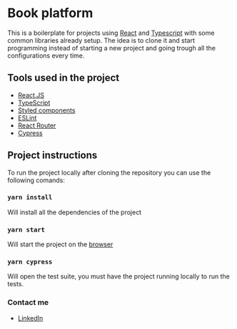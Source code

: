 # Book platform

This is a boilerplate for projects using [React](https://pt-br.reactjs.org/) and [Typescript](https://www.typescriptlang.org/) with some common libraries already setup. The idea is to clone it and start programming instead of starting a new project and going trough all the configurations every time.

## Tools used in the project

- [React.JS](https://pt-br.reactjs.org/)
- [TypeScript](https://www.typescriptlang.org/)
- [Styled components](https://styled-components.com/)
- [ESLint](https://eslint.org/)
- [React Router](https://reactrouter.com/web/guides/quick-start)
- [Cypress](https://www.cypress.io/)

## Project instructions

To run the project locally after cloning the repository you can use the following comands:

### `yarn install`

Will install all the dependencies of the project

### `yarn start`

Will start the project on the [browser](http://localhost:3000)

### `yarn cypress`

Will open the test suite, you must have the project running locally to run the tests.

### Contact me

- [LinkedIn](https://www.linkedin.com/in/heitor-gon%C3%A7alves-de-paula-ramos-316abb194/)
